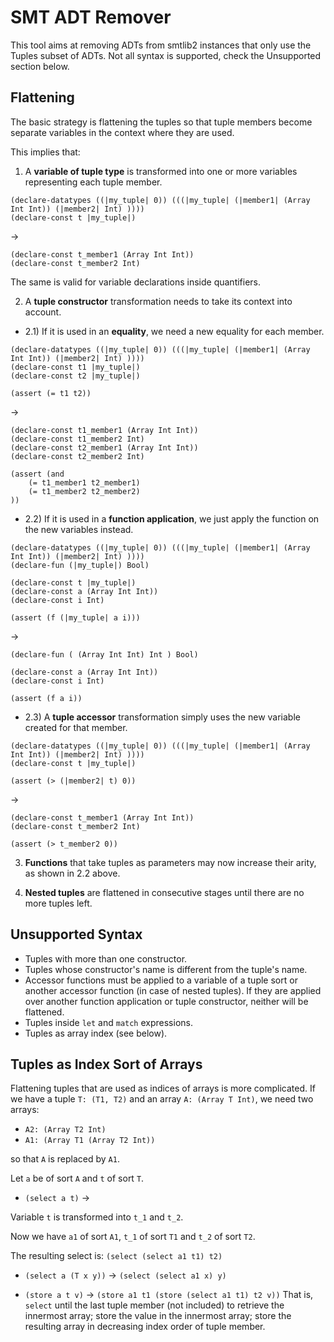 SMT ADT Remover
===============

This tool aims at removing ADTs from smtlib2 instances that only use the Tuples
subset of ADTs. Not all syntax is supported, check the Unsupported section below.

Flattening
----------

The basic strategy is flattening the tuples so that tuple members become
separate variables in the context where they are used.

This implies that:

1) A **variable of tuple type** is transformed into one or more variables
representing each tuple member.

```
(declare-datatypes ((|my_tuple| 0)) (((|my_tuple| (|member1| (Array Int Int)) (|member2| Int) ))))
(declare-const t |my_tuple|)
```
->
```
(declare-const t_member1 (Array Int Int))
(declare-const t_member2 Int)
```

The same is valid for variable declarations inside quantifiers.

2) A **tuple constructor** transformation needs to take its context into account.

- 2.1) If it is used in an **equality**, we need a new equality for each member.

```
(declare-datatypes ((|my_tuple| 0)) (((|my_tuple| (|member1| (Array Int Int)) (|member2| Int) ))))
(declare-const t1 |my_tuple|)
(declare-const t2 |my_tuple|)

(assert (= t1 t2))
```
->
```
(declare-const t1_member1 (Array Int Int))
(declare-const t1_member2 Int)
(declare-const t2_member1 (Array Int Int))
(declare-const t2_member2 Int)

(assert (and
	(= t1_member1 t2_member1)
	(= t1_member2 t2_member2)
))
```

- 2.2) If it is used in a **function application**, we just apply the function
  on the new variables instead.

```
(declare-datatypes ((|my_tuple| 0)) (((|my_tuple| (|member1| (Array Int Int)) (|member2| Int) ))))
(declare-fun (|my_tuple|) Bool)

(declare-const t |my_tuple|)
(declare-const a (Array Int Int))
(declare-const i Int)

(assert (f (|my_tuple| a i)))
```
->
```
(declare-fun ( (Array Int Int) Int ) Bool)

(declare-const a (Array Int Int))
(declare-const i Int)

(assert (f a i))
```

- 2.3) A **tuple accessor** transformation simply uses the new variable created
  for that member.

```
(declare-datatypes ((|my_tuple| 0)) (((|my_tuple| (|member1| (Array Int Int)) (|member2| Int) ))))
(declare-const t |my_tuple|)

(assert (> (|member2| t) 0))
```
->
```
(declare-const t_member1 (Array Int Int))
(declare-const t_member2 Int)

(assert (> t_member2 0))
```

3) **Functions** that take tuples as parameters may now increase their arity, as
shown in 2.2 above.

4) **Nested tuples** are flattened in consecutive stages until there are no more
tuples left.

Unsupported Syntax
------------------

- Tuples with more than one constructor.
- Tuples whose constructor's name is different from the tuple's name.
- Accessor functions must be applied to a variable of a tuple sort or another
  accessor function (in case of nested tuples). If they are applied over
  another function application or tuple constructor, neither will be flattened.
- Tuples inside `let` and `match` expressions.
- Tuples as array index (see below).

Tuples as Index Sort of Arrays
------------------------------

Flattening tuples that are used as indices of arrays is more complicated.
If we have a tuple `T: (T1, T2)` and an array `A: (Array T Int)`, we need
two arrays:

- `A2: (Array T2 Int)`
- `A1: (Array T1 (Array T2 Int))`

so that `A` is replaced by `A1`.

Let `a` be of sort `A` and `t` of sort `T`.

- `(select a t)` ->

Variable `t` is transformed into `t_1` and `t_2`.

Now we have `a1` of sort `A1`, `t_1` of sort `T1` and `t_2` of sort `T2`.

The resulting select is:
`(select (select a1 t1) t2)`

- `(select a (T x y))` -> `(select (select a1 x) y)`

- `(store a t v)` -> `(store a1 t1 (store (select a1 t1) t2 v))`
That is, `select` until the last tuple member (not included) to retrieve the
innermost array; store the value in the innermost array; store the resulting
array in decreasing index order of tuple member.
